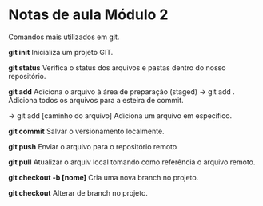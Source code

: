 # Notas de aula Módulo 2
Comandos mais utilizados em git.

**git init**
Inicializa um projeto GIT.

**git status**
Verifica o status dos arquivos e pastas dentro do nosso repositório.

**git add**
Adiciona o arquivo à área de preparação (staged)
-> git add .
Adiciona todos os arquivos para a esteira de commit.

-> git add [caminho do arquivo]
Adiciona um arquivo em específico.

**git commit**
Salvar o versionamento localmente.

**git push**
Enviar o arquivo para o repositório remoto

**git pull**
Atualizar o arquiv local tomando como referência o arquivo remoto.

**git checkout -b [nome]**
Cria uma nova branch no projeto.

**git checkout**
Alterar de branch no projeto.